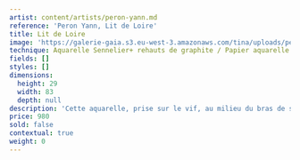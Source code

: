 ```yaml
---
artist: content/artists/peron-yann.md
reference: 'Peron Yann, Lit de Loire'
title: Lit de Loire
image: 'https://galerie-gaia.s3.eu-west-3.amazonaws.com/tina/uploads/peron-yann/galerie-gaia-yann peron- py architecture-P22-16 ENTIER.jpg'
technique: Aquarelle Sennelier+ rehauts de graphite / Papier aquarelle marouflé sur carton et sous- verre anti-reflet
fields: []
styles: []
dimensions:
  height: 29
  width: 83
  depth: null
description: 'Cette aquarelle, prise sur le vif, au milieu du bras de sable asséché de la Loire durant cet été. Lieu hors du temps et du chaos environnant, peu marqué par la présence humaine; uniquement par le train dont les soubresauts sonores rappellent le passage fugace de la civilisation. Jetées par touches de couleurs, surlignée au crayon gras, les boires du fleuve recueillent les reflets du ciel conférant aux bancs de sable une présence flottante. Nous sommes ailleurs lorsque que l’on se couche dans le lit de la Loire. La paradis est tout près.'
price: 980
sold: false
contextual: true
weight: 0
---
```


